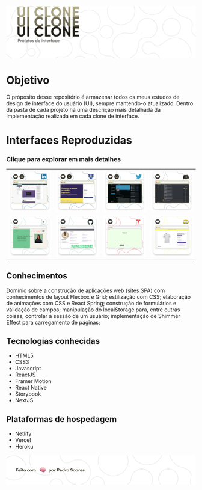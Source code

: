 
<img src="./data/Header@3x.png" />

# Objetivo
O próposito desse repositório é armazenar todos os meus estudos de design de interface do usuário (UI), sempre mantendo-o atualizado. Dentro da pasta de cada projeto há uma descrição mais detalhada da implementação realizada em cada clone de interface.

# Interfaces Reproduzidas
### Clique para explorar em mais detalhes
<table>
  <tr>
    <td>
      <a href="https://linkedin-ui-clone-v1.netlify.app/"> <img src="./data/Linkedin Thumb@2x.png"  alt="Interface do Linkedin"></a>
    </td>
    <td>
      <a href="https://dropbox-ui-clone-v1.netlify.app/"><img src="./data/Dropbox Thumb@2x.png"  alt="Interface do Dropbox"></a>
    </td>
    <td>
      <a href="https://twitter-ui-clone-v1.netlify.app/"> <img src="./data/Twitter Thumb@2x.png"  alt="Interface do Twitter"></a>
    </td>
    <td>
      <a href="https://discord-ui-clone-v1.netlify.app/"><img src="./data/Discord Thumb@2x.png"  alt="Interface do Discord"></a>
    </td>
  </tr>
  <tr>
    <td>
      <a href="https://typeform-ui-clone-v1.netlify.app/"> <img src="./data/TypeformCard.png"  alt="Interface do Typeform"></a>
    </td>
    <td>
      <a href="https://github-ui-clone-v1.netlify.app/"><img src="./data/GithubCard.png"  alt="Interface do GitHub"></a>
    </td>
    <td>
      <a href="https://tesla-ui-clone-v1.netlify.app/"> <img src="./data/TeslaCard.png"  alt="Interface da Tesla"></a>
    </td>
    <td>
      <a href="https://mercadolivre-ui-clone-v1.netlify.app/"><img src="./data/MercadoLivreCard.png"  alt="Interface do Mercado Livre"></a>
    </td>
  </tr> 
</table>

## Conhecimentos

Domínio sobre a construção de aplicações web (sites SPA) com conhecimentos de layout Flexbox e Grid; estilização com CSS; elaboração de animações com CSS e React Spring; construção de formulários e validação de campos; manipulação do localStorage para, entre outras coisas, controlar a sessão de um usuário; implementação de Shimmer Effect para carregamento de páginas;

## Tecnologias conhecidas

* HTML5
* CSS3
* Javascript
* ReactJS
* Framer Motion
* React Native
* Storybook
* NextJS

## Plataformas de hospedagem

* Netlify
* Vercel
* Heroku

<img src="./data/Footer@2x.png" />
